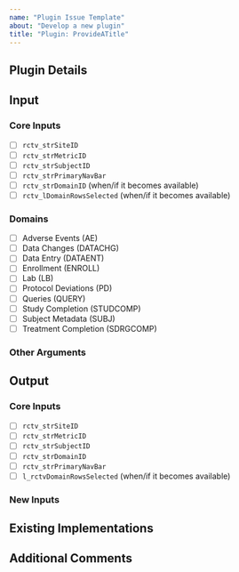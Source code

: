 ```yaml
---
name: "Plugin Issue Template"  
about: "Develop a new plugin"
title: "Plugin: ProvideATitle"
---
```

## Plugin Details
<!--- What does this plugin help users dive deeper into? -->

## Input

### Core Inputs
<!-- Which core inputs will be used by or manipulated within this plugin? -->
- [ ] `rctv_strSiteID`
- [ ] `rctv_strMetricID`
- [ ] `rctv_strSubjectID`
- [ ] `rctv_strPrimaryNavBar`
- [ ] `rctv_strDomainID` (when/if it becomes available)
- [ ] `rctv_lDomainRowsSelected` (when/if it becomes available)

### Domains
<!-- Which domain(s) are used by this plugin? -->
- [ ] Adverse Events (AE)
- [ ] Data Changes (DATACHG)
- [ ] Data Entry (DATAENT)
- [ ] Enrollment (ENROLL)
- [ ] Lab (LB)
- [ ] Protocol Deviations (PD)
- [ ] Queries (QUERY)
- [ ] Study Completion (STUDCOMP)
- [ ] Subject Metadata (SUBJ)
- [ ] Treatment Completion (SDRGCOMP)

### Other Arguments
<!-- Are there other things that the app-launcher will need to provide for this plugin? -->

## Output

### Core Inputs
<!-- Which core inputs will users be able to select inside the app? These values should be returned by the server side of the app in a `list()` of `shiny::reactive()` or `shiny::reactiveVal()` objects, with names matching the names below. -->
- [ ] `rctv_strSiteID`
- [ ] `rctv_strMetricID`
- [ ] `rctv_strSubjectID`
- [ ] `rctv_strDomainID`
- [ ] `rctv_strPrimaryNavBar`
- [ ] `l_rctvDomainRowsSelected` (when/if it becomes available)

### New Inputs
<!--- Does this plugin allow users to select new things, which might be useful to other plugins? -->

## Existing Implementations
<!--- Are there existing implementations of roughly what this plugin should do? Perhaps we can reuse those. -->

## Additional Comments
<!--- Not required, anything else import pertaining to this plugin -->
